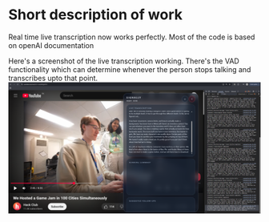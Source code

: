 # Short description of work
Real time live transcription now works perfectly. Most of the code is based on openAI documentation

Here's a screenshot of the live transcription working. There's the VAD functionality which can determine whenever the person stops talking and transcribes upto that point. 
![DevlogScreenshot](screenshot.png)

